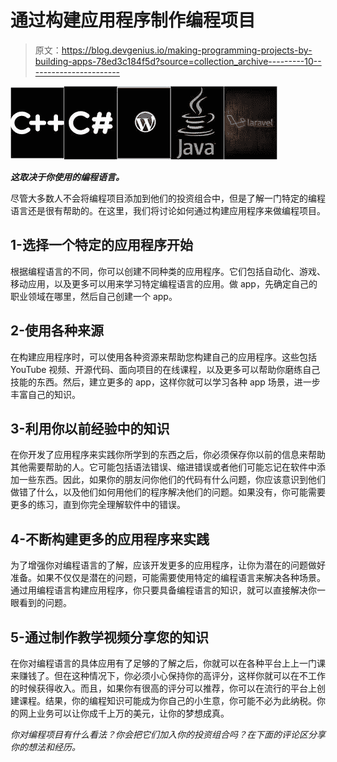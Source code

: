 # 通过构建应用程序制作编程项目

> 原文：<https://blog.devgenius.io/making-programming-projects-by-building-apps-78ed3c184f5d?source=collection_archive---------10----------------------->

![](img/90046cd792db80009c751019dc7948ab.png)

***这取决于你使用的编程语言。***

尽管大多数人不会将编程项目添加到他们的投资组合中，但是了解一门特定的编程语言还是很有帮助的。在这里，我们将讨论如何通过构建应用程序来做编程项目。

## 1-选择一个特定的应用程序开始

根据编程语言的不同，你可以创建不同种类的应用程序。它们包括自动化、游戏、移动应用，以及更多可以用来学习特定编程语言的应用。做 app，先确定自己的职业领域在哪里，然后自己创建一个 app。

## 2-使用各种来源

在构建应用程序时，可以使用各种资源来帮助您构建自己的应用程序。这些包括 YouTube 视频、开源代码、面向项目的在线课程，以及更多可以帮助你磨练自己技能的东西。然后，建立更多的 app，这样你就可以学习各种 app 场景，进一步丰富自己的知识。

## 3-利用你以前经验中的知识

在你开发了应用程序来实践你所学到的东西之后，你必须保存你以前的信息来帮助其他需要帮助的人。它可能包括语法错误、缩进错误或者他们可能忘记在软件中添加一些东西。因此，如果你的朋友问你他们的代码有什么问题，你应该意识到他们做错了什么，以及他们如何用他们的程序解决他们的问题。如果没有，你可能需要更多的练习，直到你完全理解软件中的错误。

## 4-不断构建更多的应用程序来实践

为了增强你对编程语言的了解，应该开发更多的应用程序，让你为潜在的问题做好准备。如果不仅仅是潜在的问题，可能需要使用特定的编程语言来解决各种场景。通过用编程语言构建应用程序，你只要具备编程语言的知识，就可以直接解决你一眼看到的问题。

## 5-通过制作教学视频分享您的知识

在你对编程语言的具体应用有了足够的了解之后，你就可以在各种平台上上一门课来赚钱了。但在这种情况下，你必须小心保持你的高评分，这样你就可以在不工作的时候获得收入。而且，如果你有很高的评分可以推荐，你可以在流行的平台上创建课程。结果，你的编程知识可能成为你自己的小生意，你可能不必为此纳税。你的网上业务可以让你成千上万的美元，让你的梦想成真。

*你对编程项目有什么看法？你会把它们加入你的投资组合吗？在下面的评论区分享你的想法和经历。*